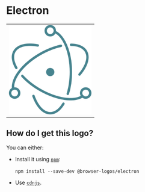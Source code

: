 # Electron

<table>
    <tr height=230>
        <td>
            <a href="https://github.com/alrra/browser-logos/tree/e27bdef55432ee70621159ef4297a06cc3e1efb5/src/electron">
                <img width=220 src="https://raw.githubusercontent.com/alrra/browser-logos/e27bdef55432ee70621159ef4297a06cc3e1efb5/src/electron/electron.svg?sanitize=true" alt="Electron browser logo">
            </a>
        </td>
    </tr>
</table>

## How do I get this logo?

You can either:

* Install it using [`npm`][npm]:

  `npm install --save-dev @browser-logos/electron`

* Use [`cdnjs`][cdnjs].

<!-- Link labels: -->

[cdnjs]: https://cdnjs.com/libraries/browser-logos
[npm]: https://www.npmjs.com/

